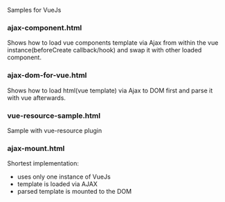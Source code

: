 Samples for VueJs

### ajax-component.html
Shows how to load vue components template via Ajax from within the vue instance(beforeCreate callback/hook) and swap it with other loaded component.

### ajax-dom-for-vue.html
Shows how to load html(vue template) via Ajax to DOM first and parse it with vue afterwards.

### vue-resource-sample.html
Sample with vue-resource plugin

### ajax-mount.html
Shortest implementation:
* uses only one instance of VueJs
* template is loaded via AJAX
* parsed template is mounted to the DOM


